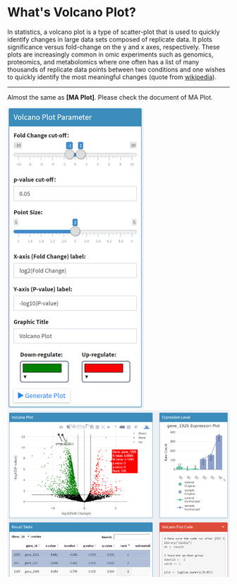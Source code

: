 # What's Volcano Plot?
In statistics, a volcano plot is a type of scatter-plot that is used to quickly identify changes in large data sets composed of replicate data. It plots significance versus fold-change on the y and x axes, respectively. These plots are increasingly common in omic experiments such as genomics, proteomics, and metabolomics where one often has a list of many thousands of replicate data points between two conditions and one wishes to quickly identify the most meaningful changes (quote from [wikipedia](https://en.wikipedia.org/wiki/Volcano_plot_(statistics))).  

---
Almost the same as **[MA Plot]**. Please check the document of MA Plot.  

![volcanoplot parameters](../www/volcanoPlotPara.png)  
![volcanoPlot](../www/volcanoplot.png)  
